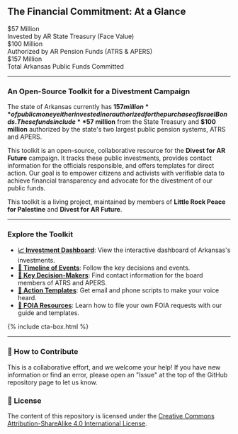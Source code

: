 ## The Financial Commitment: At a Glance

<div class="data-dashboard">
    <div class="kpi-group">
        <div class="kpi">
            <div class="kpi-value">$57 Million</div>
            <div class="kpi-label">Invested by AR State Treasury (Face Value)</div>
        </div>
        <div class="kpi">
            <div class="kpi-value">$100 Million</div>
            <div class="kpi-label">Authorized by AR Pension Funds (ATRS & APERS)</div>
        </div>
        <div class="kpi">
            <div class="kpi-value">$157 Million</div>
            <div class="kpi-label">Total Arkansas Public Funds Committed</div>
        </div>
    </div>
</div>

---

### An Open-Source Toolkit for a Divestment Campaign

The state of Arkansas currently has **$157 million** of public money either invested in or authorized for the purchase of Israel Bonds. These funds include **$57 million** from the State Treasury and **$100 million** authorized by the state's two largest public pension systems, ATRS and APERS.

This toolkit is an open-source, collaborative resource for the **Divest for AR Future** campaign. It tracks these public investments, provides contact information for the officials responsible, and offers templates for direct action. Our goal is to empower citizens and activists with verifiable data to achieve financial transparency and advocate for the divestment of our public funds.

This toolkit is a living project, maintained by members of **Little Rock Peace for Palestine** and **Divest for AR Future**.

---

###  Explore the Toolkit

* **[📈 Investment Dashboard](./dashboard.html)**: View the interactive dashboard of Arkansas's investments.
* **[📅 Timeline of Events](./timeline.html)**: Follow the key decisions and events.
* **[🎯 Key Decision-Makers](./key-officials/)**: Find contact information for the board members of ATRS and APERS.
* **[📣 Action Templates](./action-templates/)**: Get email and phone scripts to make your voice heard.
* **[🔎 FOIA Resources](./foia-resources/)**: Learn how to file your own FOIA requests with our guide and templates.

{% include cta-box.html %}

---

###  🤝 How to Contribute

This is a collaborative effort, and we welcome your help! If you have new information or find an error, please open an "Issue" at the top of the GitHub repository page to let us know.

###  📜 License

The content of this repository is licensed under the [Creative Commons Attribution-ShareAlike 4.0 International License](https://creativecommons.org/licenses/by-sa/4.0/).
